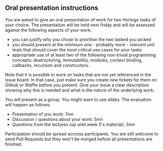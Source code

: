 ## Oral presentation instructions

You are asked to give an oral presentation of work for two Horloge tasks of your choice. The presentation will be held next friday and will be assessed against the following aspects of your work:

- you can justify why you chose to prioritise the two tasked you picked 
- you should present at the minimum one - probably more - *relevant* unit tests that should cover the most critical use cases for your tasks
- appropriate use of at least two of the following non-trivial programming concepts: destructuring, immutabilitiy, modules, context binding, callbacks, recursion and constructors.

Note that it is possible to work on tasks that are not yet referenced in the issue board. In that case, just make sure you create new tickets for them on Github or Waffle before you present. Give your issue a clear description showing why this is needed and what is the nature of the underlying work.

You will present as a group. You might want to use slides. The evaluation will happen as follows:

- Presentation of you work: 7mn
- Discussion / questions about your work: 5mn
- Questions from the lectures (up until week 5's material): 3mn

Participation should be spread accross participants.
You are still welcome to send Pull Requests but they won't be merged before all presentations are finished.
